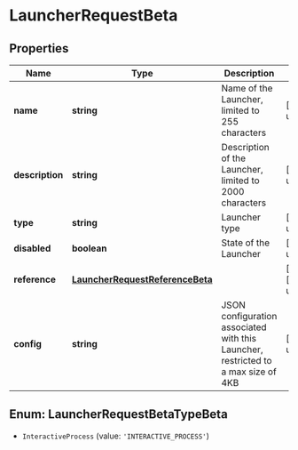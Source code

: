 # LauncherRequestBeta

## Properties

Name | Type | Description | Notes
------------ | ------------- | ------------- | -------------
**name** | **string** | Name of the Launcher, limited to 255 characters | [default to undefined]
**description** | **string** | Description of the Launcher, limited to 2000 characters | [default to undefined]
**type** | **string** | Launcher type | [default to undefined]
**disabled** | **boolean** | State of the Launcher | [default to undefined]
**reference** | [**LauncherRequestReferenceBeta**](LauncherRequestReferenceBeta.md) |  | [optional] [default to undefined]
**config** | **string** | JSON configuration associated with this Launcher, restricted to a max size of 4KB  | [default to undefined]



## Enum: LauncherRequestBetaTypeBeta


* `InteractiveProcess` (value: `'INTERACTIVE_PROCESS'`)



